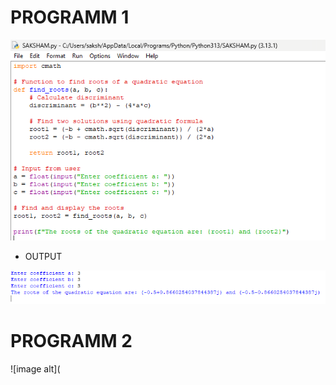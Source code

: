 # PROGRAMM 1

![image alt](https://github.com/saksham142/PRACTICALS/blob/abd5cc1b2747c3b9904dd34b1e17e5374fea8cbe/Screenshot%202024-12-26%20203512.png)

- OUTPUT

![image alt](https://github.com/saksham142/PRACTICALS/blob/a92a3e02d54bb7eb8e708bd645340c6e6b73a6a8/Screenshot%202024-12-26%20203539.png)

# PROGRAMM 2

![image alt](
